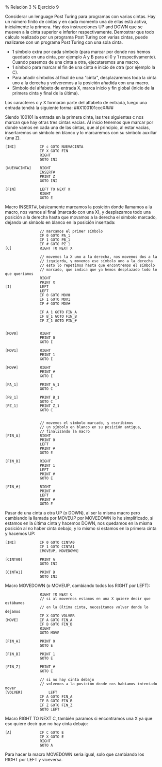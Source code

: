 % Relación 3
% Ejercicio 9

Considerar un lenguage Post Turing para programas con varias cintas. Hay un número finito de cintas y en cada momento una de ellas está activa, inicialmente la primera. Hay dos instrucciones UP and DOWN que se mueven a la cinta superior e inferior respectivamente. Demostrar que todo cálculo realizado por un programa Post Turing con varias cintas, puede realizarse con un programa Post Turing con una sola cinta.


- 1 símbolo extra por cada símbolo (para marcar por donde nos hemos quedado en una cinta, por ejemplo A y B para el 0 y 1 respectivamente). Cuando pasemos de una cinta a otra, ejecutaremos una macro.
- 1 símbolo para marcar el fin de una cinta e inicio de otra (por ejemplo la C).
- Para añadir símbolos al final de una "cinta", desplazaremos toda la cinta uno a la derecha y volveremos a la posición añadida con una macro.
- Símbolo del alfabeto de entrada X, marca inicio y fin global (inicio de la primera cinta y final de la última).

Los caracteres c y X formarán parte del alfabeto de entrada, luego una entrada tendrá la siguiente forma: ##X100101cccX###

Siendo 100101 la entrada en la primera cinta, las tres siguientes c nos marcan que hay otras tres cintas vacías. Al inicio tenemos que marcar por donde vamos en cada una de las cintas, que al principio, al estar vacías, insertaremos un símbolo en blanco y lo marcaremos con su símbolo auxiliar (una Z).

```
[INI]			IF c GOTO NUEVACINTA
				IF X GOTO FIN
				RIGHT
				GOTO INI

[NUEVACINTA]	RIGHT
				INSERT#
				PRINT Z
				GOTO INI

[FIN]			LEFT TO NEXT X
				RIGHT
				GOTO E

```



Macro INSERT#, básicamente marcamos la posición donde llamamos a la macro, nos vamos al final (marcado con una X), y desplazamos todo una posición a la derecha hasta que movamos a la derecha el símbolo marcado, dejando un símbolo en blanco en la posición insertada:

```
				// marcamos el primer símbolo
				IF 0 GOTO PA_1
				IF 1 GOTO PB_1
				IF # GOTO PZ_1
[C]				RIGHT TO NEXT X

				// movemos la X uno a la derecha, nos movemos dos a la
				// izquierda, y movemos ese símbolo uno a la derecha
				// esto lo repetimos hasta que encontremos el símbolo
				// marcado, que indica que ya hemos desplazado todo lo que queríamos
				RIGHT
				PRINT X
[I]				LEFT
				LEFT
				IF 0 GOTO MOV0
				IF 1 GOTO MOV1
				IF # GOTO MOV#

				IF A_1 GOTO FIN_A
				IF B_1 GOTO FIN_B
				IF Z_1 GOTO FIN_#


[MOV0]			RIGHT
				PRINT 0
				GOTO I

[MOV1]			RIGHT
				PRINT 1
				GOTO I

[MOV#]			RIGHT
				PRINT #
				GOTO I

[PA_1]			PRINT A_1
				GOTO C

[PB_1]			PRINT B_1
				GOTO C
[PZ_1]			PRINT Z_1
				GOTO C


				// movemos el símbolo marcado, y escribimos
				// un símbolo en blanco en su posición antigua,
				// finalizando la macro
[FIN_A]			RIGHT
				PRINT 0
				LEFT
				PRINT #
				GOTO E

[FIN_B]			RIGHT
				PRINT 1
				LEFT
				PRINT #
				GOTO E

[FIN_#]			RIGHT
				PRINT #
				LEFT
				PRINT #
				GOTO E
```




Pasar de una cinta a otra UP (o DOWN), al ser la misma macro pero cambiando la llamada por MOVEUP por MOVEDOWN lo he simplificado, si estamos en la última cinta y hacemos DOWN, nos quedamos en la misma posición al no haber cinta debajo, y lo mismo si estamos en la primera cinta y hacemos UP:

```
[INI]			IF 0 GOTO CINTA0
				IF 1 GOTO CINTA1
				[MOVEUP, MOVEDOWN]

[CINTA0]	 	PRINT A
				GOTO INI

[CINTA1]	 	PRINT B
				GOTO INI
```


Macro MOVEDOWN (o MOVEUP, cambiando todos los RIGHT por LEFT):

```
				RIGHT TO NEXT C
				// si al movernos estamos en una X quiere decir que estábamos
				// en la última cinta, necesitamos volver donde lo dejamos
				IF X GOTO VOLVER
[MOVE]			IF A GOTO FIN_A
				IF B GOTO FIN_B
				RIGHT
				GOTO MOVE

[FIN_A]			PRINT 0
				GOTO E

[FIN_B]			PRINT 1
				GOTO E

[FIN_Z]			PRINT #
				GOTO E

				// si no hay cinta debajo
				// volvemos a la posición donde nos habíamos intentado mover
[VOLVER]			LEFT
				IF A GOTO FIN_A
				IF B GOTO FIN_B
				IF Z GOTO FIN_Z
				GOTO LEFT
```

Macro RIGHT TO NEXT C, también paramos si encontramos una X ya que eso quiere decir que no hay cinta debajo:

```
[A]				IF C GOTO E
				IF X GOTO E
				RIGHT
				GOTO A
```

Para hacer la macro MOVEDOWN sería igual, solo que cambiando los RIGHT por LEFT y viceversa.
